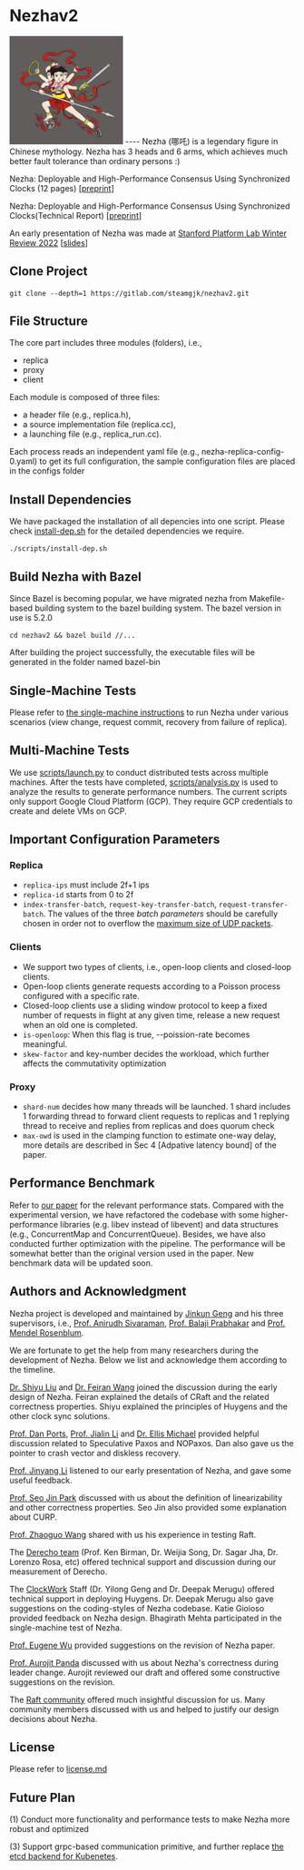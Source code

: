 # Nezhav2

<img src="docs/nezha-img.jpeg" width="200">
----
Nezha (哪吒) is a legendary figure in Chinese mythology. Nezha has 3 heads and 6 arms, which achieves much better fault tolerance than ordinary persons :)


Nezha: Deployable and High-Performance Consensus Using Synchronized Clocks (12 pages) [[preprint](docs/Nezha-vldb-v4-3.pdf)]


Nezha: Deployable and High-Performance Consensus Using Synchronized Clocks(Technical Report) [[preprint](docs/Nezha-technical-report.pdf)]


An early presentation of Nezha was made at [Stanford Platform Lab Winter Review 2022](https://platformlab.stanford.edu/winter-review/platform-lab-winter-review-2022/) [[slides](https://platformlab.stanford.edu/wp-content/uploads/2022/03/Jinkun-Geng.pdf)]

## Clone Project

```
git clone --depth=1 https://gitlab.com/steamgjk/nezhav2.git
```


## File Structure
The core part includes three modules (folders), i.e., 
- replica
- proxy
- client 

Each module is composed of three files: 
- a header file (e.g., replica.h), 
- a source implementation file (replica.cc), 
- a launching file (e.g., replica_run.cc). 

Each process reads an independent yaml file (e.g., nezha-replica-config-0.yaml) to get its full configuration, the sample configuration files are placed in the configs folder



## Install Dependencies

We have packaged the installation of all depencies into one script. Please check [install-dep.sh](./scripts/install-dep.sh) for the detailed dependencies we require.

```
./scripts/install-dep.sh
```

## Build Nezha with Bazel

Since Bazel is becoming popular, we have migrated nezha from Makefile-based building system to the bazel building system. The bazel version in use is 5.2.0

```
cd nezhav2 && bazel build //...
```


After building the project successfully, the executable files will be generated in the folder named bazel-bin



## Single-Machine Tests

Please refer to [the single-machine instructions](docs/demo.md) to run Nezha under various scenarios (view change, request commit, recovery from failure of replica).

## Multi-Machine Tests

We use [scripts/launch.py](scripts/launch.py) to conduct distributed tests across multiple machines. After the tests have completed, [scripts/analysis.py](scripts/analysis.py) is used to analyze the results to generate performance numbers. The current scripts only support Google Cloud Platform (GCP). They require GCP credentials to create and delete VMs on GCP.


## Important Configuration Parameters
### Replica
- ```replica-ips``` must include 2f+1 ips
- ```replica-id``` starts from 0 to 2f
- ```index-transfer-batch```, ```request-key-transfer-batch```, ```request-transfer-batch```. The values of the three <em>batch parameters</em> should be carefully chosen in order not to overflow the [maximum size of UDP packets](https://stackoverflow.com/questions/1098897/what-is-the-largest-safe-udp-packet-size-on-the-internet). 

### Clients
- We support two types of clients, i.e., open-loop clients and closed-loop clients.
- Open-loop clients generate requests according to a Poisson process configured with a specific rate.
- Closed-loop clients use a sliding window protocol to keep a fixed number of requests in flight at any given time, release a new request when an old one is completed.
- ```is-openloop```:  When this flag is true, --poission-rate becomes meaningful.
- ```skew-factor``` and key-number decides the workload, which further affects the commutativity optimization

### Proxy
- ```shard-num``` decides how many threads will be launched. 1 shard includes 1 forwarding thread to forward client requests to replicas and 1 replying thread to receive and replies from replicas and does quorum check
- ```max-owd```  is used in the clamping function to estimate one-way delay, more details are described in Sec 4 [Adpative latency bound] of the paper.

## Performance Benchmark
Refer to [our paper](https://arxiv.org/pdf/2206.03285.pdf) for the relevant performance stats. Compared with the experimental version, we have refactored the codebase with some higher-performance libraries (e.g. libev instead of libevent) and data structures (e.g., ConcurrentMap and ConcurrentQueue). Besides, we have also conducted further optimization with the pipeline. The performance will be somewhat better than the original version used in the paper. New benchmark data will be updated soon. 


## Authors and Acknowledgment
Nezha project is developed and maintained by [Jinkun Geng](https://steamgjk.github.io/) and his three supervisors, i.e., [Prof. Anirudh Sivaraman](https://cs.nyu.edu/~anirudh/), [Prof. Balaji Prabhakar](https://web.stanford.edu/~balaji/) and [Prof. Mendel Rosenblum](http://web.stanford.edu/~mendel/).

We are fortunate to get the help from many researchers during the development of Nezha. Below we list and acknowledge them according to the timeline.

[Dr. Shiyu Liu](https://web.stanford.edu/~shiyuliu/) and [Dr. Feiran Wang](https://www.linkedin.com/in/feiran-wang/) joined the discussion during the early design of Nezha. Feiran explained the details of CRaft and the related correctness properties.  Shiyu explained the principles of Huygens and the other clock sync solutions.

[Prof. Dan Ports](https://drkp.net/), [Prof. Jialin Li](https://www.comp.nus.edu.sg/~lijl/) and [Dr. Ellis Michael](https://ellismichael.com/) provided helpful discussion related to Speculative Paxos and NOPaxos. Dan also gave us the pointer to crash vector and diskless recovery. 

[Prof. Jinyang Li](http://www.news.cs.nyu.edu/~jinyang/) listened to our early presentation of Nezha, and gave some useful feedback.

[Prof. Seo Jin Park](https://seojinpark.net/) discussed with us about the definition of linearizability and other correctness properties. Seo Jin also provided some explanation about CURP.

[Prof. Zhaoguo Wang](https://ipads.se.sjtu.edu.cn/pub/members/zhaoguo_wang) shared with us his experience in testing Raft.

The [Derecho team](https://derecho-project.github.io/) (Prof. Ken Birman, Dr. Weijia Song, Dr. Sagar Jha, Dr. Lorenzo Rosa, etc) offered technical support and discussion during our measurement of Derecho.

The [ClockWork](https://www.clockwork.io/) Staff (Dr. Yilong Geng and Dr. Deepak Merugu) offered technical support in deploying Huygens. Dr. Deepak Merugu also gave suggestions on the coding-styles of Nezha codebase. Katie Gioioso provided feedback on Nezha design. Bhagirath Mehta participated in the single-machine test of Nezha.

[Prof. Eugene Wu](http://www.cs.columbia.edu/~ewu/) provided suggestions on the revision of Nezha paper.

[Prof. Aurojit Panda](https://cs.nyu.edu/~apanda/) discussed with us about Nezha's correctness during leader change. Aurojit reviewed our draft and offered some constructive suggestions on the revision.

The [Raft community](https://groups.google.com/u/1/g/raft-dev/c/SmnAvZMufB0) offered much insightful discussion for us. Many community members discussed with us and helped to justify our design decisions about Nezha.




## License
Please refer to [license.md](license.md)

## Future Plan

(1) Conduct more functionality and performance tests to make Nezha more robust and optimized

(3) Support grpc-based communication primitive, and further replace [the etcd backend for Kubenetes](https://learnk8s.io/etcd-kubernetes).

